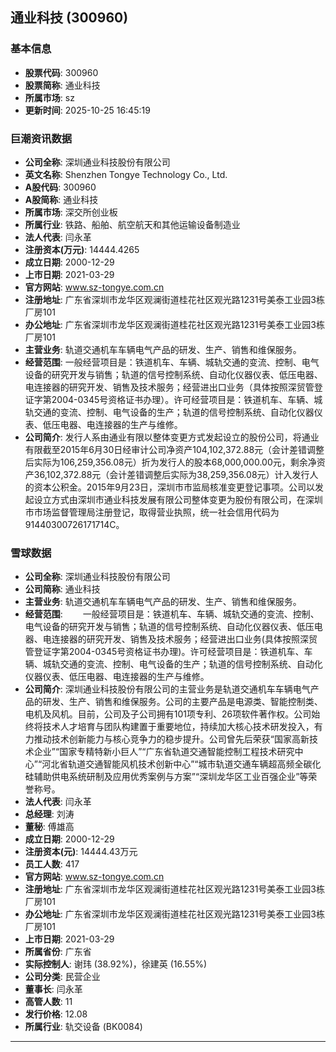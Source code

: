 ## 通业科技 (300960)

### 基本信息

- **股票代码**: 300960
- **股票简称**: 通业科技
- **所属市场**: sz
- **更新时间**: 2025-10-25 16:45:19

### 巨潮资讯数据

- **公司全称**: 深圳通业科技股份有限公司
- **英文名称**: Shenzhen Tongye Technology Co., Ltd.
- **A股代码**: 300960
- **A股简称**: 通业科技
- **所属市场**: 深交所创业板
- **所属行业**: 铁路、船舶、航空航天和其他运输设备制造业
- **法人代表**: 闫永革
- **注册资本(万元)**: 14444.4265
- **成立日期**: 2000-12-29
- **上市日期**: 2021-03-29
- **官方网站**: www.sz-tongye.com.cn
- **注册地址**: 广东省深圳市龙华区观澜街道桂花社区观光路1231号美泰工业园3栋厂房101
- **办公地址**: 广东省深圳市龙华区观澜街道桂花社区观光路1231号美泰工业园3栋厂房101
- **主营业务**: 轨道交通机车车辆电气产品的研发、生产、销售和维保服务。
- **经营范围**: 一般经营项目是：铁道机车、车辆、城轨交通的变流、控制、电气设备的研究开发与销售；轨道的信号控制系统、自动化仪器仪表、低压电器、电连接器的研究开发、销售及技术服务；经营进出口业务（具体按照深贸管登证字第2004-0345号资格证书办理）。许可经营项目是：铁道机车、车辆、城轨交通的变流、控制、电气设备的生产；轨道的信号控制系统、自动化仪器仪表、低压电器、电连接器的生产与维修。
- **公司简介**: 发行人系由通业有限以整体变更方式发起设立的股份公司，将通业有限截至2015年6月30日经审计公司净资产104,102,372.88元（会计差错调整后实际为106,259,356.08元）折为发行人的股本68,000,000.00元，剩余净资产36,102,372.88元（会计差错调整后实际为38,259,356.08元）计入发行人的资本公积金。2015年9月23日，深圳市市监局核准变更登记事项。公司以发起设立方式由深圳市通业科技发展有限公司整体变更为股份有限公司，在深圳市市场监督管理局注册登记，取得营业执照，统一社会信用代码为91440300726171714C。

### 雪球数据

- **公司全称**: 深圳通业科技股份有限公司
- **公司简称**: 通业科技
- **主营业务**: 轨道交通机车车辆电气产品的研发、生产、销售和维保服务。
- **经营范围**: 　　一般经营项目是：铁道机车、车辆、城轨交通的变流、控制、电气设备的研究开发与销售；轨道的信号控制系统、自动化仪器仪表、低压电器、电连接器的研究开发、销售及技术服务；经营进出口业务(具体按照深贸管登证字第2004-0345号资格证书办理)。许可经营项目是：铁道机车、车辆、城轨交通的变流、控制、电气设备的生产；轨道的信号控制系统、自动化仪器仪表、低压电器、电连接器的生产与维修。
- **公司简介**: 深圳通业科技股份有限公司的主营业务是轨道交通机车车辆电气产品的研发、生产、销售和维保服务。公司的主要产品是电源类、智能控制类、电机及风机。目前，公司及子公司拥有101项专利、26项软件著作权。公司始终将技术人才培育与团队构建置于重要地位，持续加大核心技术研发投入，有力推动技术创新能力与核心竞争力的稳步提升。公司曾先后荣获“国家高新技术企业”“国家专精特新小巨人”“广东省轨道交通智能控制工程技术研究中心”“河北省轨道交通智能风机技术创新中心”“城市轨道交通车辆超高频全碳化硅辅助供电系统研制及应用优秀案例与方案”“深圳龙华区工业百强企业”等荣誉称号。
- **法人代表**: 闫永革
- **总经理**: 刘涛
- **董秘**: 傅雄高
- **成立日期**: 2000-12-29
- **注册资本(元)**: 14444.43万元
- **员工人数**: 417
- **官方网站**: www.sz-tongye.com.cn
- **注册地址**: 广东省深圳市龙华区观澜街道桂花社区观光路1231号美泰工业园3栋厂房101
- **办公地址**: 广东省深圳市龙华区观澜街道桂花社区观光路1231号美泰工业园3栋厂房101
- **上市日期**: 2021-03-29
- **所属省份**: 广东省
- **实际控制人**: 谢玮 (38.92%)，徐建英 (16.55%)
- **公司分类**: 民营企业
- **董事长**: 闫永革
- **高管人数**: 11
- **发行价格**: 12.08
- **所属行业**: 轨交设备 (BK0084)

---
